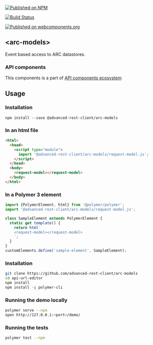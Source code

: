 [![Published on NPM](https://img.shields.io/npm/v/@advanced-rest-client/arc-models.svg)](https://www.npmjs.com/package/@advanced-rest-client/arc-models)

[![Build Status](https://travis-ci.org/advanced-rest-client/arc-models.svg?branch=stage)](https://travis-ci.org/advanced-rest-client/arc-models)

[![Published on webcomponents.org](https://img.shields.io/badge/webcomponents.org-published-blue.svg)](https://www.webcomponents.org/element/advanced-rest-client/arc-models)

## &lt;arc-models&gt;

Event based access to ARC datastores.

### API components

This components is a part of [API components ecosystem](https://elements.advancedrestclient.com/)

## Usage

### Installation
```
npm install --save @advanced-rest-client/arc-models
```

### In an html file

```html
<html>
  <head>
    <script type="module">
      import '@advanced-rest-client/arc-models/request-model.js';
    </script>
  </head>
  <body>
    <request-model></request-model>
  </body>
</html>
```

### In a Polymer 3 element

```js
import {PolymerElement, html} from '@polymer/polymer';
import '@advanced-rest-client/arc-models/request-model.js';

class SampleElement extends PolymerElement {
  static get template() {
    return html`
    <request-model></request-model>
    `;
  }
}
customElements.define('sample-element', SampleElement);
```

### Installation

```sh
git clone https://github.com/advanced-rest-client/arc-models
cd api-url-editor
npm install
npm install -g polymer-cli
```

### Running the demo locally

```sh
polymer serve --npm
open http://127.0.0.1:<port>/demo/
```

### Running the tests
```sh
polymer test --npm
```
